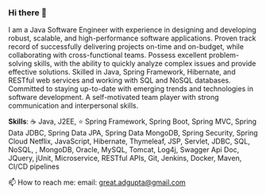 ### Hi there :eyes:
I am a Java Software Engineer with experience in designing and developing robust, scalable, and high-performance software applications. Proven track record
of successfully delivering projects on-time and on-budget, while collaborating with cross-functional teams. Possess excellent problem-solving skills, with the ability to quickly analyze complex issues and provide effective solutions. Skilled in Java, Spring Framework, Hibernate, and RESTful web services and working with SQL and NoSQL databases. Committed to staying up-to-date with emerging trends and technologies in software development. A self-motivated team player with strong communication and interpersonal skills.

**Skills**: :coffee: Java, J2EE, :star: Spring Framework, Spring Boot, Spring MVC, Spring Data JDBC, Spring Data JPA, Spring Data MongoDB, Spring Security, Spring Cloud Netflix, JavaScript, Hibernate, Thymeleaf, JSP, Servlet, JDBC, SQL, NoSQL, , MongoDB, Oracle, MySQL, Tomcat, Log4j, Swagger Api Doc, JQuery, jUnit, Microservice, RESTful APIs, Git, Jenkins, Docker, Maven, CI/CD pipelines

📫 How to reach me: email: great.adgupta@gmail.com
<!--
**apudasgupta/apudasgupta** is a ✨ _special_ ✨ repository because its `README.md` (this file) appears on your GitHub profile.

Here are some ideas to get you started:

- 🔭 I’m currently working on ...
- 🌱 I’m currently learning ...
- 👯 I’m looking to collaborate on ...
- 🤔 I’m looking for help with ...
- 💬 Ask me about ...
- 📫 How to reach me: ...
- 😄 Pronouns: ...
- ⚡ Fun fact: ...
-->
